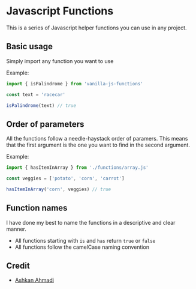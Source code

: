 # Javascript Functions

This is a series of Javascript helper functions you can use in any project.

## Basic usage

Simply import any function you want to use

Example:

```js
import { isPalindrome } from 'vanilla-js-functions'

const text = 'racecar'

isPalindrome(text) // true
```

## Order of parameters

All the functions follow a needle-haystack order of paramers. This means that the first argument is the one you want to find in the second argument.

Example:

```js
import { hasItemInArray } from './functions/array.js'

const veggies = ['potato', 'corn', 'carrot']

hasItemInArray('corn', veggies) // true
```

## Function names

I have done my best to name the functions in a descriptive and clear manner.

- All functions starting with `is` and `has` return `true` or `false`
- All functions follow the camelCase naming convention

## Credit

- [Ashkan Ahmadi](https://twitter.com/ashkan_ahmadi)
